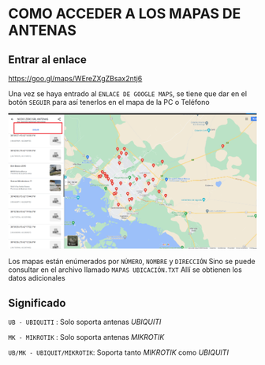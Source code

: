 # COMO ACCEDER A LOS MAPAS DE ANTENAS

## Entrar al enlace

https://goo.gl/maps/WEreZXgZBsax2ntj6

Una vez se haya entrado al `ENLACE DE GOOGLE MAPS`, se tiene que dar en el botón `SEGUIR` para así tenerlos en el mapa de la PC o Teléfono

![mapas](./COMO_AGREGAR_A_MIS_MAPAS.png)

Los mapas están enúmerados por `NÚMERO`, `NOMBRE` y `DIRECCIÓN`
Sino se puede consultar en el archivo llamado `MAPAS UBICACIÓN.TXT`
Allí se obtienen los datos adicionales

## Significado

`UB - UBIQUITI` : Solo soporta antenas *UBIQUITI*


`MK - MIKROTIK` : Solo soporta antenas *MIKROTIK*


`UB/MK - UBIQUIT/MIKROTIK`: Soporta tanto *MIKROTIK* como *UBIQUITI*
